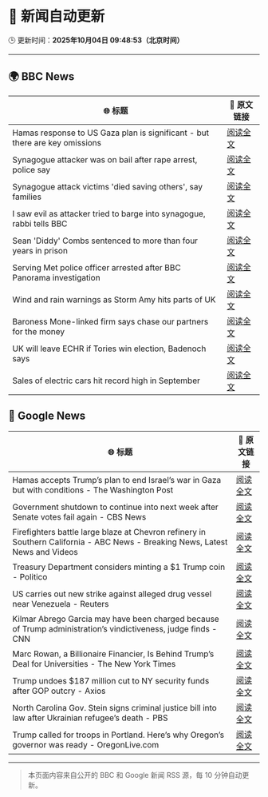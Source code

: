 # 🧠 新闻自动更新

🕒 更新时间：**2025年10月04日 09:48:53（北京时间）**

---

## 🌍 BBC News

| 🌐 标题 | 🔗 原文链接 |
|--------|-------------|
| Hamas response to US Gaza plan is significant - but there are key omissions | [阅读全文](https://www.bbc.com/news/articles/cvg9myeqjl1o?at_medium=RSS&at_campaign=rss) |
| Synagogue attacker was on bail after rape arrest, police say | [阅读全文](https://www.bbc.com/news/articles/cly97ervz1zo?at_medium=RSS&at_campaign=rss) |
| Synagogue attack victims 'died saving others', say families | [阅读全文](https://www.bbc.com/news/articles/cly6eve5p06o?at_medium=RSS&at_campaign=rss) |
| I saw evil as attacker tried to barge into synagogue, rabbi tells BBC | [阅读全文](https://www.bbc.com/news/articles/cwy9lkeqyzyo?at_medium=RSS&at_campaign=rss) |
| Sean 'Diddy' Combs sentenced to more than four years in prison | [阅读全文](https://www.bbc.com/news/articles/czx0gx227z4o?at_medium=RSS&at_campaign=rss) |
| Serving Met police officer arrested after BBC Panorama investigation | [阅读全文](https://www.bbc.com/news/articles/c86422y9vxno?at_medium=RSS&at_campaign=rss) |
| Wind and rain warnings as Storm Amy hits parts of UK | [阅读全文](https://www.bbc.com/news/articles/c0lky9nn948o?at_medium=RSS&at_campaign=rss) |
| Baroness Mone-linked firm says chase our partners for the money | [阅读全文](https://www.bbc.com/news/articles/cy0v4plld8ro?at_medium=RSS&at_campaign=rss) |
| UK will leave ECHR if Tories win election, Badenoch says | [阅读全文](https://www.bbc.com/news/articles/c1mxy2j2elro?at_medium=RSS&at_campaign=rss) |
| Sales of electric cars hit record high in September | [阅读全文](https://www.bbc.com/news/articles/cwyd094168go?at_medium=RSS&at_campaign=rss) |

## 📰 Google News

| 🌐 标题 | 🔗 原文链接 |
|--------|-------------|
| Hamas accepts Trump’s plan to end Israel’s war in Gaza but with conditions - The Washington Post | [阅读全文](https://news.google.com/rss/articles/CBMihwFBVV95cUxQdWN0S2F2Qy0tMllvOTRieGVHUFpMVkkzWlJGTFcyQzVtXzIzMGQ4QlhxQWhrWjVSTjN3cktpYXRwelEwRVVvR0YyYVRLc3N6V3ZvdUhLZjlncDhleDFxV050UUhWc1EwMVpnR3ZPdlJzcEs3Wi0xa1dWaGNPM3p0M3hJQzJkZzA?oc=5) |
| Government shutdown to continue into next week after Senate votes fail again - CBS News | [阅读全文](https://news.google.com/rss/articles/CBMijwFBVV95cUxPNU4yeVBvLUY0amhCMUhzWWVWVUpqV2huTXBVNUdpWFlLWFJQY0ZFNnhscUVtaUxLaW5IUEV4MzVRS0Q0RVFocy1Oemt5d3hFY3lyYnNaOU5KUjJpLWlocndob1VmQ1lnSTdSN1FocXE3SjEwVWV3MFJ4Uk5HR2prcVAxSDR4SjlhVzlwWGxmdw?oc=5) |
| Firefighters battle large blaze at Chevron refinery in Southern California - ABC News - Breaking News, Latest News and Videos | [阅读全文](https://news.google.com/rss/articles/CBMioAFBVV95cUxOQzYzODFITFRyS0F5MGdKTTZwOUZwd0Q4NDllUmtKZUVCcTVWYVZHVUhKZThXS3p4UDJCV2NBLVJVYWZSY05UdnhVR0NBOUJORGhGQzhGUlFkZTFPVmhWVWdhYXdNcHVUX0VrNjlmZFV4bUNHSGRISmFoVjZPbmdzMUpYbl8wa1paVDdkVWlfa1dKb2ZHbzRIdUtQa0ZiZnhV0gGmAUFVX3lxTE5TOWdiaHhJX216UE1xcVVVdEZjQVZzRVI0blZYSXppWXhOUENDV21KSHE1aEk0emxSbVpxUm5QczFtazRRSnlPTGhjTkU2R1VxYVBLVTRTQXBfREdEMk5fZGVTUUtjdUNSc0ppRV9kM2c4S051V0R2SlkwZlFDdXlrY3kwRVQ1ZmxoODN2ZEhoRlVxNEdHS0tRVm5jNjR0Z3hINlZ6Unc?oc=5) |
| Treasury Department considers minting a $1 Trump coin - Politico | [阅读全文](https://news.google.com/rss/articles/CBMikAFBVV95cUxQaTlFbl9RZ19sWnZzYWp1aDFKLWc3d2haS3ZCZWtMTTlGWGo0NW0xSjBxTVZZZ0FOdnIybnlVMkxGQnJ2VC1JNGlsWFZxMHh6R29GbDFkazhuMXpVWmJnWXI2YkN3Y2FRUEJGVGFZbEd0WU9lSGxBQ1YzZ1VucTZpR210dmpBTkFzaF9SYTJpVGk?oc=5) |
| US carries out new strike against alleged drug vessel near Venezuela - Reuters | [阅读全文](https://news.google.com/rss/articles/CBMiuwFBVV95cUxOc1ROZzA1QVJ4ejJGdXlWcHZtcHo2YjhiQlFFMXFkOUg4U2xOTEtsLUJ1NHh0b0pqSVYxNDJGZV92ZFNlOVY0ZXVONkdPY1B1UFUtWEw2X3VoU2RVREFWanhtTzJ1V0hfZmsydnlZUWlzSHNCeGRraHZmaWlfRmhtZGE2a3JwUE5KVFpWVzAtRVAtRS1Wa3JOaklaX0h4alN6WFFXeGVWUEJuUWNHejBCajdyZFpfM2pRUE5z?oc=5) |
| Kilmar Abrego Garcia may have been charged because of Trump administration’s vindictiveness, judge finds - CNN | [阅读全文](https://news.google.com/rss/articles/CBMiiwFBVV95cUxNS0tXMjBWNUF5SUNQUEEtUGpFWWRYcHRoMmdxc25WbC1mNDNiUkRlbjAxcFI2SUU3dmxBME5zREl2V2xjUTFVZUVWbEJUUHNoSHVEdng2dXRhR2ZlUHhRTzlwYjJSMGlUWGozYlNOaDBBTFRnRHJFRVJfUF9ELS1WM2hBNVF2b1FFYi1j?oc=5) |
| Marc Rowan, a Billionaire Financier, Is Behind Trump’s Deal for Universities - The New York Times | [阅读全文](https://news.google.com/rss/articles/CBMikwFBVV95cUxNZ2dGaDFNUXBrdFhDbF9EcWNkQS1NaHd4cV9UUWZRaGZxVlBYOXZHV0o5b0NwNl9KbFdLUUZhMXZjbVlEbTFaVkZjNTROa0Qzd3JBSDEyVFpHRG9mbmpCN1dYbnp6UFEyMjl0RlNGQXBaUzJuYXM2MUhZeTJQaV9NVTJpYWJFUTlySThJMDktelQwNlU?oc=5) |
| Trump undoes $187 million cut to NY security funds after GOP outcry - Axios | [阅读全文](https://news.google.com/rss/articles/CBMijAFBVV95cUxPN1FaZ0h3bVI3MVdrOTBYQkNiS3F1Rkh2ek1sT0pwN3FtUXViNjlEWThiVWpYTk9NcmVVSDYyeHFsdWV0T3Zwc3Fac1RENUFucnE5RnJrcTh4aGpRVXJYRGV6U1V3NVBfZjRzMElNNUZQTnRkTkFxd3NQYkRsMVlKOThDVU5IMDhRUXN4eQ?oc=5) |
| North Carolina Gov. Stein signs criminal justice bill into law after Ukrainian refugee’s death - PBS | [阅读全文](https://news.google.com/rss/articles/CBMiygFBVV95cUxQZ2pEMjltcUkwbHIwTXpJU01aNlBpVDFiRk9VTkxqbFhMM01xVWo3UENxc1B5MkxNWG5ZY3BDQ25pWUowMFpoZDZBSlFtUVl2MllKRHp1aURMTHdobzhDbVA3S0ZNb3NieXdPem4yNlkzcEstM3R5ZG1aVnJwQ2NOcGdtVG8tOWdTeDh6YVRjT3h0QlJrek8zQXB3cWxXemQ2M2dnc1BPT1hwekFYYTkzYjhNVlg4SnZXbi1xbVJFRi1rWVR2MDBudURR?oc=5) |
| Trump called for troops in Portland. Here’s why Oregon’s governor was ready - OregonLive.com | [阅读全文](https://news.google.com/rss/articles/CBMivgFBVV95cUxPUV9zNWt5ejlIcUFubVFrdGFacjJFVlc1emFpLWgtV1lJS2tKdWNMX09Xa0RzaWxjSlducUp0Qi1ZR01NbFZRTGY4dHpkZDB6ZnlrbE02N1ZnaHRvckVET3Z3UmxXSzVPbTdkUk1sZVZtb2x4UmVwVkxVSEtBVzdMNFlaaDZRUVV0c29TLVA5b0h1c0lKVnJQYmhIUjl2ejJIRUxOU0FIdUFZaDhZZVB5T0E3eTZzcWFtVmwzdnFR?oc=5) |

---
> 本页面内容来自公开的 BBC 和 Google 新闻 RSS 源，每 10 分钟自动更新。